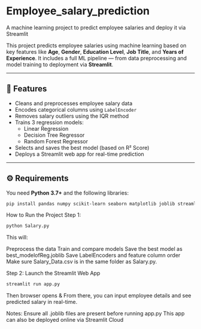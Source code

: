 # Employee_salary_prediction
A machine learning project to predict employee salaries and deploy it via Streamlit

This project predicts employee salaries using machine learning based on key features like **Age**, **Gender**, **Education Level**, **Job Title**, and **Years of Experience**. It includes a full ML pipeline — from data preprocessing and model training to deployment via **Streamlit**.

---

## 🚀 Features

- Cleans and preprocesses employee salary data
- Encodes categorical columns using `LabelEncoder`
- Removes salary outliers using the IQR method
- Trains 3 regression models:
  - Linear Regression
  - Decision Tree Regressor
  - Random Forest Regressor
- Selects and saves the best model (based on R² Score)
- Deploys a Streamlit web app for real-time prediction

---

## ⚙️ Requirements

You need **Python 3.7+** and the following libraries:

```bash
pip install pandas numpy scikit-learn seaborn matplotlib joblib streamlit
```

How to Run the Project
Step 1:

```bash
python Salary.py
```

This will:

Preprocess the data
Train and compare models
Save the best model as best_modelofReg.joblib
Save LabelEncoders and feature column order
Make sure Salary_Data.csv is in the same folder as Salary.py.

Step 2: Launch the Streamlit Web App
```bash
streamlit run app.py
```
Then browser opens & From there, you can input employee details and see predicted salary in real-time.

Notes:
Ensure all .joblib files are present before running app.py
This app can also be deployed online via Streamlit Cloud
